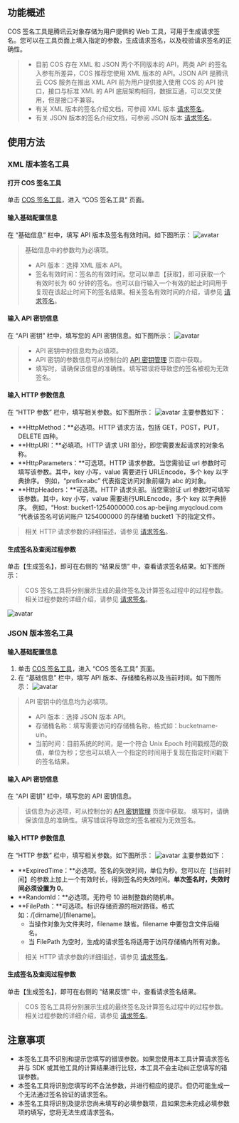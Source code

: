 ## 功能概述

COS 签名工具是腾讯云对象存储为用户提供的 Web 工具，可用于生成请求签名。您可以在工具页面上填入指定的参数，生成请求签名，以及校验请求签名的正确性。
> - 目前 COS 存在 XML 和 JSON 两个不同版本的 API，两类 API 的签名入参有所差异，COS 推荐您使用 XML 版本的 API。JSON API 是腾讯云 COS 服务在推出 XML API 前为用户提供接入使用 COS 的 API 接口，接口与标准 XML 的 API 底层架构相同，数据互通，可以交叉使用，但是接口不兼容。
> - 有关 XML 版本的签名介绍文档，可参阅 XML 版本 [请求签名](https://cloud.tencent.com/document/product/436/7778)。
> - 有关 JSON 版本的签名介绍文档，可参阅 JSON 版本 [请求签名](https://cloud.tencent.com/document/product/436/6054)。

## 使用方法

### XML 版本签名工具

#### 打开 COS 签名工具

单击 [COS 签名工具](https://cos5.cloud.tencent.com/static/cos-sign/)，进入 “COS 签名工具” 页面。

#### 输入基础配置信息

在 “基础信息” 栏中，填写 API 版本及签名有效时间。如下图所示：
![avatar](https://main.qcloudimg.com/raw/6855a2f6b18779037090e0769303bbc7.png)
> 基础信息中的参数均为必填项。
> - API 版本：选择 XML 版本 API。
> - 签名有效时间：签名的有效时间。您可以单击【获取】，即可获取一个有效时长为 60 分钟的签名。也可以自行输入一个有效的起止时间用于复现在该起止时间下的签名结果。相关签名有效时间的介绍，请参见 [请求签名](https://cloud.tencent.com/document/product/436/7778#.E7.AD.BE.E5.90.8D.E5.86.85.E5.AE.B9)。

#### 输入 API 密钥信息

在 “API 密钥” 栏中，填写您的 API 密钥信息。如下图所示：
![avatar](https://main.qcloudimg.com/raw/c28b93819a8fdd9e121e6b0702d098d4.png)
> - API 密钥中的信息均为必填项。
>- API 密钥的参数信息可从控制台的 [API 密钥管理](https://console.cloud.tencent.com/cam/capi) 页面中获取。
> - 填写时，请确保该信息的准确性。填写错误将导致您的签名被视为无效签名。

#### 输入 HTTP 参数信息

在 “HTTP 参数” 栏中，填写相关参数。如下图所示：
![avatar](https://main.qcloudimg.com/raw/8fbc5566b31777e646aa457239468cda.png)
主要参数如下：
 - **HttpMethod：**必选项。HTTP 请求方法，包括 GET，POST，PUT，DELETE 四种。
 - **HttpURI：**必填项。HTTP 请求 URI 部分，即您需要发起请求的对象名称。
 - **HttpParameters：**可选项。HTTP 请求参数。当您需验证 url 参数时可填写该参数。其中，key 小写，value 需要进行 URLEncode，多个 key 以字典排序。
 例如，“prefix=abc” 代表指定访问对象前缀为 abc 的对象。
 - **HttpHeaders：**可选项。HTTP 请求头部。当您需验证 url 参数时可填写该参数。其中，key 小写，value 需要进行URLEncode，多个 key 以字典排序。
 例如，“Host: bucket1-1254000000.cos.ap-beijing.myqcloud.com ”代表该签名可访问账户 1254000000 的存储桶 bucket1 下的指定文件。

 > 相关 HTTP 请求参数的详细描述，请参见 [请求签名](https://cloud.tencent.com/document/product/436/7778#signature-.E8.AE.A1.E7.AE.97)。

#### 生成签名及查阅过程参数

单击【生成签名】，即可在右侧的 “结果反馈” 中，查看请求签名结果。如下图所示：
> COS 签名工具将分别展示生成的最终签名及计算签名过程中的过程参数。相关过程参数的详细介绍，请参见 [请求签名](https://cloud.tencent.com/document/product/436/7778#signature-.E8.AE.A1.E7.AE.97)。

![avatar](https://main.qcloudimg.com/raw/4e5d3164848078e4ac2dc0b9b767ca00.png)

### JSON 版本签名工具

#### 输入基础配置信息

1. 单击 [COS 签名工具](https://cos5.cloud.tencent.com/static/cos-sign/)，进入 “COS 签名工具” 页面。
2. 在 “基础信息” 栏中，填写 API 版本、存储桶名称以及当前时间。如下图所示：
![avatar](https://main.qcloudimg.com/raw/8b764cd2bef9d2d64a3b8faeb26afff1.png)
> API 密钥中的信息均为必填项。
> - API 版本：选择 JSON 版本 API。
> - 存储桶名称：填写需要访问的存储桶名称，格式如：bucketname-uin。
> - 当前时间：目前系统的时间，是一个符合 Unix Epoch 时间戳规范的数值，单位为秒；您也可以填入一个指定的时间用于复现在指定时间戳下的签名结果。

#### 输入 API 密钥信息

在 “API 密钥” 栏中，填写您的 API 密钥信息。
> 该信息为必选项，可从控制台的 [API 密钥管理](https://console.cloud.tencent.com/cam/capi) 页面中获取。
> 填写时，请确保该信息的准确性。填写错误将导致您的签名被视为无效签名。

#### 输入 HTTP 参数信息

在 “HTTP 参数” 栏中，填写相关参数。如下图所示：
![avatar](https://main.qcloudimg.com/raw/621bd5458b8da2dcfc6eea7d707fecbb.png)
主要参数如下：
 - **ExpiredTime：**必选项。签名的失效时间，单位为秒。您可以在【当前时间】的参数上加上一个有效时长，得到签名的失效时间。**单次签名时，失效时间必须设置为 0**。
 - **RandomId：**必选项。无符号 10 进制整数的随机串。
 - **FilePath：**可选项。标识存储资源的相对路径。格式如：/[dirname]/[filename]。
     -  当操作对象为文件夹时，filename 缺省。filename 中要包含文件后缀名。
     -  当 FilePath 为空时，生成的请求签名将适用于访问存储桶内所有对象。
 
 > 相关 HTTP 请求参数的详细描述，请参见 [请求签名](https://cloud.tencent.com/document/product/436/6054#.E8.8E.B7.E5.8F.96.E7.AD.BE.E5.90.8D.E6.89.80.E9.9C.80.E4.BF.A1.E6.81.AF)。


#### 生成签名及查阅过程参数

单击【生成签名】，即可在右侧的 “结果反馈” 中，查看请求签名结果。
> COS 签名工具将分别展示生成的最终签名及计算签名过程中的过程参数。相关过程参数的详细介绍，请参见 [请求签名](https://cloud.tencent.com/document/product/436/6054#.E8.8E.B7.E5.8F.96.E7.AD.BE.E5.90.8D.E6.89.80.E9.9C.80.E4.BF.A1.E6.81.AF2)。

## 注意事项
- 本签名工具不识别和提示您填写的错误参数。如果您使用本工具计算请求签名并与 SDK 或其他工具的计算结果进行比较，本工具不会主动纠正您填写的错误参数。
- 本签名工具将识别您填写的不合法参数，并进行相应的提示。但仍可能生成一个无法通过签名验证的请求签名。
- 本签名工具将识别及提示您尚未填写的必填参数项，且如果您未完成必填参数项的填写，您将无法生成请求签名。
